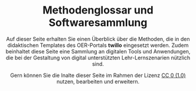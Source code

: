<center>

# Methodenglossar und Softwaresammlung 
  
Auf dieser Seite erhalten Sie einen Überblick über die Methoden, die in den didaktischen Templates des OER-Portals <b>twillo</b> eingesetzt werden. Zudem beinhaltet diese Seite eine Sammlung an digitalen Tools und Anwendungen, die bei der Gestaltung von digital unterstützten Lehr-Lernszenarien nützlich sind. 
  
Gern können Sie die Inalte dieser Seite im Rahmen der Lizenz <a aria-describedby="Link zur Quelle (CreativeCommons Seite)" href="https://creativecommons.org/publicdomain/zero/1.0/legalcode" target="_blank">CC 0 (1.0)</a> nutzen, bearbeiten und erweitern. 
